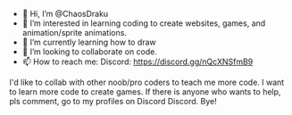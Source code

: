 - 👋 Hi, I’m @ChaosDraku
- 👀 I’m interested in learning coding to create websites, games, and animation/sprite animations. 
- 🌱 I’m currently learning how to draw
- 💞️ I’m looking to collaborate on code.
- 📫 How to reach me: Discord: https://discord.gg/nQcXNSfmB9

<!---
ChaosDraku/ChaosDraku is a ✨ special ✨ repository because its `README.md` (this file) appears on your GitHub profile.
You can click the Preview link to take a look at your changes.
--->

I'd like to collab with other noob/pro coders to teach me more code. I want to learn more code to create games. If there is anyone who wants to help, pls comment, go to my profiles on Discord
Discord. Bye!
